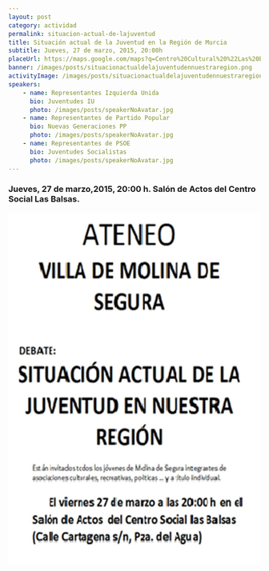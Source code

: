 ```yaml
---
layout: post
category: actividad
permalink: situacion-actual-de-lajuventud
title: Situación actual de la Juventud en la Región de Murcia
subtitle: Jueves, 27 de marzo, 2015, 20:00h
placeUrl: https://maps.google.com/maps?q=Centro%20Cultural%20%22Las%20Balsas%22&t=&z=13
banner: /images/posts/situacionactualdelajuventudennuestraregion.png
activityImage: /images/posts/situacionactualdelajuventudennuestraregion.png
speakers: 
    - name: Representantes Izquierda Unida
      bio: Juventudes IU
      photo: /images/posts/speakerNoAvatar.jpg
    - name: Representantes de Partido Popular
      bio: Nuevas Generaciones PP
      photo: /images/posts/speakerNoAvatar.jpg
    - name: Representantes de PSOE
      bio: Juventudes Socialistas
      photo: /images/posts/speakerNoAvatar.jpg
---
```


### Jueves, 27 de marzo,2015, 20:00 h. Salón de Actos del Centro Social Las Balsas.

![cartel](/images/posts/situacionactualdelajuventudennuestraregion.png)
